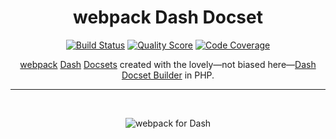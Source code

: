 <h1 align="center">webpack Dash Docset</h1>

<p align="center">
    <a href="https://github.com/godbout/webpack-dash-docset/actions"><img src="https://img.shields.io/github/workflow/status/godbout/webpack-dash-docset/tests" alt="Build Status"></a>
    <a href="https://scrutinizer-ci.com/g/godbout/webpack-dash-docset"><img src="https://img.shields.io/scrutinizer/g/godbout/webpack-dash-docset.svg?style=flat-square" alt="Quality Score"></a>
    <a href="https://scrutinizer-ci.com/g/godbout/webpack-dash-docset"><img src="https://scrutinizer-ci.com/g/godbout/webpack-dash-docset/badges/coverage.png?b=master" alt="Code Coverage"></a>
</p>

<p align="center">
    <a href="https://webpack.com/">webpack</a> <a href="https://kapeli.com/dash">Dash</a> <a href="https://kapeli.com/docsets">Docsets</a> created with the lovely—not biased here—<a href="https://github.com/godbout/dash-docset-builder">Dash Docset Builder</a> in PHP.
</p>

___

<br>
<p align="center">
    <img src="https://github.com/godbout/webpack-dash-docset/blob/media/webpack-dash-docset.gif" alt="webpack for Dash">
</p>
